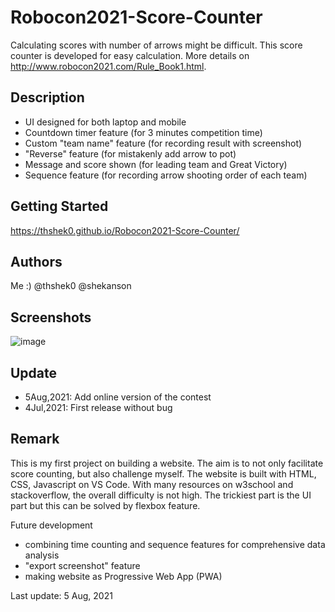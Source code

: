 # Robocon2021-Score-Counter

Calculating scores with number of arrows might be difficult. This score counter is developed for easy calculation. More details on http://www.robocon2021.com/Rule_Book1.html.

## Description

* UI designed for both laptop and mobile
* Countdown timer feature (for 3 minutes competition time)
* Custom "team name" feature (for recording result with screenshot)
* "Reverse" feature (for mistakenly add arrow to pot)
* Message and score shown (for leading team and Great Victory)
* Sequence feature (for recording arrow shooting order of each team)

## Getting Started

https://thshek0.github.io/Robocon2021-Score-Counter/

## Authors

Me :) @thshek0 @shekanson

## Screenshots

![image](https://user-images.githubusercontent.com/79575934/124390831-e1fb4e80-dd1f-11eb-8694-ac2017eaa370.png)

## Update
- 5Aug,2021: Add online version of the contest
- 4Jul,2021: First release without bug

## Remark

This is my first project on building a website. The aim is to not only facilitate score counting, but also challenge myself. The website is built with HTML, CSS, Javascript on VS Code. With many resources on w3school and stackoverflow, the overall difficulty is not high. The trickiest part is the UI part but this can be solved by flexbox feature. 

Future development
* combining time counting and sequence features for comprehensive data analysis
* "export screenshot" feature
* making website as Progressive Web App (PWA)

Last update: 5 Aug, 2021
